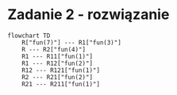 # Zadanie 2 - rozwiązanie

```mermaid
flowchart TD
	R["fun(7)"] --- R1["fun(3)"]
    R --- R2["fun(4)"]
    R1 --- R11["fun(1)"]
    R1 --- R12["fun(2)"]
    R12 --- R121["fun(1)"]
    R2 --- R21["fun(2)"]
    R21 --- R211["fun(1)"]
```
